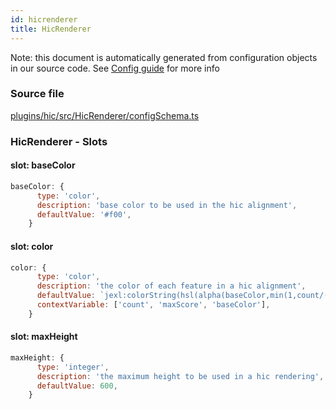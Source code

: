 ```yaml
---
id: hicrenderer
title: HicRenderer
---
```


Note: this document is automatically generated from configuration objects in our
source code. See [Config guide](/docs/config_guide) for more info

### Source file

[plugins/hic/src/HicRenderer/configSchema.ts](https://github.com/GMOD/jbrowse-components/blob/main/plugins/hic/src/HicRenderer/configSchema.ts)

### HicRenderer - Slots

#### slot: baseColor

```js
baseColor: {
      type: 'color',
      description: 'base color to be used in the hic alignment',
      defaultValue: '#f00',
    }
```

#### slot: color

```js
color: {
      type: 'color',
      description: 'the color of each feature in a hic alignment',
      defaultValue: `jexl:colorString(hsl(alpha(baseColor,min(1,count/(maxScore/20)))))`,
      contextVariable: ['count', 'maxScore', 'baseColor'],
    }
```

#### slot: maxHeight

```js
maxHeight: {
      type: 'integer',
      description: 'the maximum height to be used in a hic rendering',
      defaultValue: 600,
    }
```
